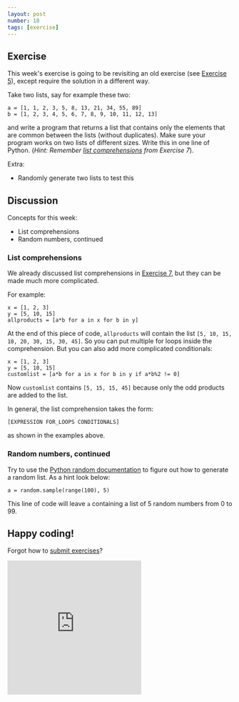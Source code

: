 ```yaml
---
layout: post
number: 10
tags: [exercise]
---
```


## Exercise

This week's exercise is going to be revisiting an old exercise (see [Exercise 5](http://practicepython.blogspot.com/2014/03/exercise-5-list-overlap.html)), except require the solution in a different way. 

Take two lists, say for example these two: 

```
a = [1, 1, 2, 3, 5, 8, 13, 21, 34, 55, 89]
b = [1, 2, 3, 4, 5, 6, 7, 8, 9, 10, 11, 12, 13]
```

and write a program that returns a list that contains only the elements that are common between the lists (without duplicates). Make sure your program works on two lists of different sizes. Write this in one line of Python. (_Hint: Remember [list comprehensions](http://practicepython.blogspot.com/2014/03/exercise-7-list-comprehensions.html) from Exercise 7_).

Extra: 

* Randomly generate two lists to test this

## Discussion

Concepts for this week:

* List comprehensions
* Random numbers, continued

### List comprehensions

We already discussed list comprehensions in [Exercise 7](http://practicepython.blogspot.com/2014/03/exercise-7-list-comprehensions.html), but they can be made much more complicated. 

For example: 

```
x = [1, 2, 3]
y = [5, 10, 15]
allproducts = [a*b for a in x for b in y]
```

At the end of this piece of code, `allproducts` will contain the list `[5, 10, 15, 10, 20, 30, 15, 30, 45]`. So you can put multiple for loops inside the comprehension. But you can also add more complicated conditionals:

```
x = [1, 2, 3]
y = [5, 10, 15]
customlist = [a*b for a in x for b in y if a*b%2 != 0]
```

Now `customlist` contains `[5, 15, 15, 45]` because only the odd products are added to the list. 

In general, the list comprehension takes the form: 

```
[EXPRESSION FOR_LOOPS CONDITIONALS]
```

as shown in the examples above.

### Random numbers, continued

Try to use the [Python random documentation](https://docs.python.org/3.0/library/random.html) to figure out how to generate a random list. As a hint look below:

```
a = random.sample(range(100), 5)
```

This line of code will leave `a` containing a list of 5 random numbers from 0 to 99. 

## Happy coding! 

Forgot how to [submit exercises](http://practicepython.blogspot.com/2014/01/how-it-works.html)?

<iframe src="https://docs.google.com/forms/d/1WukNfdIjINTKLJRIcKJ6pmMbfd9A3PXqhOVpWRhlRF4/viewform?embedded=true" width="300" height="300" frameborder="0" marginheight="0" marginwidth="0">Loading...</iframe>